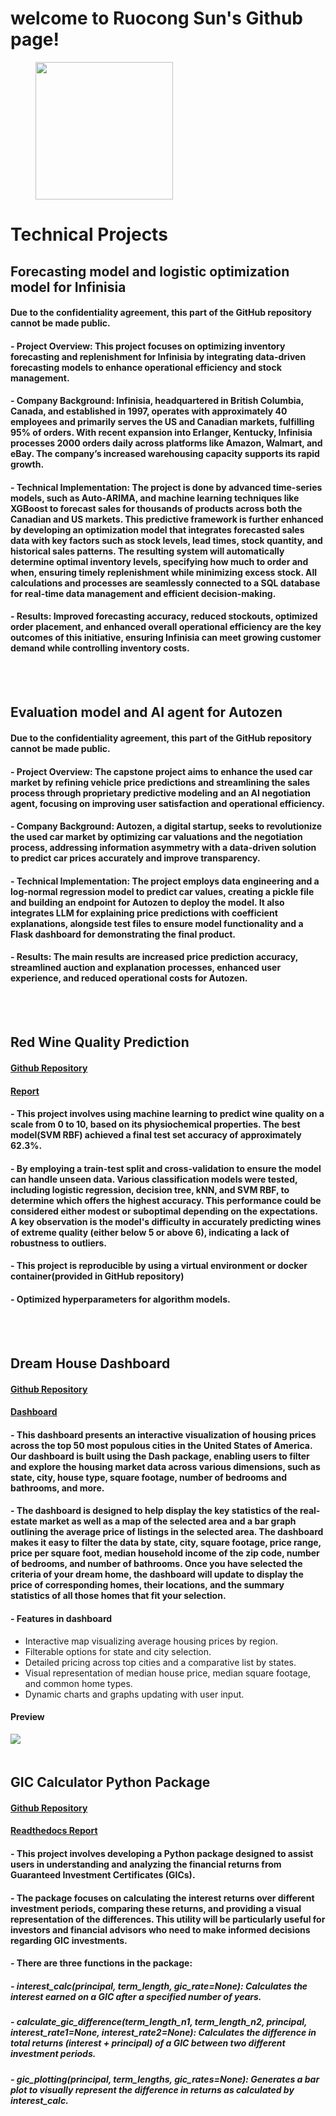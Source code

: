 # welcome to Ruocong Sun's Github page!

<figure>
    <img src="https://github.com/sungg888/sungg888.github.io/blob/main/img/welcome.png?raw=true" width="220" height="220">
</figure>

# Technical Projects 
    
## Forecasting model and logistic optimization model for Infinisia
#### Due to the confidentiality agreement, this part of the GitHub repository cannot be made public.
#### - Project Overview: This project focuses on optimizing inventory forecasting and replenishment for Infinisia by integrating data-driven forecasting models to enhance operational efficiency and stock management.
#### - Company Background: Infinisia, headquartered in British Columbia, Canada, and established in 1997, operates with approximately 40 employees and primarily serves the US and Canadian markets, fulfilling 95% of orders. With recent expansion into Erlanger, Kentucky, Infinisia processes 2000 orders daily across platforms like Amazon, Walmart, and eBay. The company’s increased warehousing capacity supports its rapid growth.
#### - Technical Implementation: The project is done by advanced time-series models, such as Auto-ARIMA, and machine learning techniques like XGBoost to forecast sales for thousands of products across both the Canadian and US markets. This predictive framework is further enhanced by developing an optimization model that integrates forecasted sales data with key factors such as stock levels, lead times, stock quantity, and historical sales patterns. The resulting system will automatically determine optimal inventory levels, specifying how much to order and when, ensuring timely replenishment while minimizing excess stock. All calculations and processes are seamlessly connected to a SQL database for real-time data management and efficient decision-making.
#### - Results: Improved forecasting accuracy, reduced stockouts, optimized order placement, and enhanced overall operational efficiency are the key outcomes of this initiative, ensuring Infinisia can meet growing customer demand while controlling inventory costs.
<be>
<br><br>



## Evaluation model and AI agent for Autozen
#### Due to the confidentiality agreement, this part of the GitHub repository cannot be made public.
#### - Project Overview: The capstone project aims to enhance the used car market by refining vehicle price predictions and streamlining the sales process through proprietary predictive modeling and an AI negotiation agent, focusing on improving user satisfaction and operational efficiency.
#### - Company Background: Autozen, a digital startup, seeks to revolutionize the used car market by optimizing car valuations and the negotiation process, addressing information asymmetry with a data-driven solution to predict car prices accurately and improve transparency.
#### - Technical Implementation: The project employs data engineering and a log-normal regression model to predict car values, creating a pickle file and building an endpoint for Autozen to deploy the model. It also integrates LLM for explaining price predictions with coefficient explanations, alongside test files to ensure model functionality and a Flask dashboard for demonstrating the final product.
#### - Results: The main results are increased price prediction accuracy, streamlined auction and explanation processes, enhanced user experience, and reduced operational costs for Autozen.
<be>
<br><br>



## Red Wine Quality Prediction
#### [Github Repository](https://github.com/UBC-MDS/Red-Wine-Quality-Prediction)
#### [Report](https://ubc-mds.github.io/Red-Wine-Quality-Prediction/red_wine_quality_prediction.html)
#### - This project involves using machine learning to predict wine quality on a scale from 0 to 10, based on its physiochemical properties. The best model(SVM RBF) achieved a final test set accuracy of approximately 62.3%. 
#### - By employing a train-test split and cross-validation to ensure the model can handle unseen data. Various classification models were tested, including logistic regression, decision tree, kNN, and SVM RBF, to determine which offers the highest accuracy. This performance could be considered either modest or suboptimal depending on the expectations. A key observation is the model's difficulty in accurately predicting wines of extreme quality (either below 5 or above 6), indicating a lack of robustness to outliers.
#### - This project is reproducible by using a virtual environment or docker container(provided in GitHub repository)  
#### - Optimized hyperparameters for algorithm models.
<be>
<br><br>


## Dream House Dashboard
#### [Github Repository](https://github.com/UBC-MDS/DSCI-532_2024_15_dreamhouse)
#### [Dashboard](https://dsci-532-2024-15-dreamhouse.onrender.com/)
#### - This dashboard presents an interactive visualization of housing prices across the top 50 most populous cities in the United States of America. Our dashboard is built using the Dash package, enabling users to filter and explore the housing market data across various dimensions, such as state, city, house type, square footage, number of bedrooms and bathrooms, and more.
#### - The dashboard is designed to help display the key statistics of the real-estate market as well as a map of the selected area and a bar graph outlining the average price of listings in the selected area. The dashboard makes it easy to filter the data by state, city, square footage, price range, price per square foot, median household income of the zip code, number of bedrooms, and number of bathrooms. Once you have selected the criteria of your dream home, the dashboard will update to display the price of corresponding homes, their locations, and the summary statistics of all those homes that fit your selection.
#### - Features in dashboard
- Interactive map visualizing average housing prices by region.
- Filterable options for state and city selection.
- Detailed pricing across top cities and a comparative list by states.
- Visual representation of median house price, median square footage, and common home types.
- Dynamic charts and graphs updating with user input.
#### Preview
![](https://github.com/sungg888/Ruocong_Sun.github.io/blob/main/img/Dreamhouse%20Demostration.gif)
<be>
<br><br>


## GIC Calculator Python Package
#### [Github Repository](https://github.com/UBC-MDS/gic_calculator)
#### [Readthedocs Report](https://gic-calculator.readthedocs.io/en/latest/)
#### - This project involves developing a Python package designed to assist users in understanding and analyzing the financial returns from Guaranteed Investment Certificates (GICs). 
#### - The package focuses on calculating the interest returns over different investment periods, comparing these returns, and providing a visual representation of the differences. This utility will be particularly useful for investors and financial advisors who need to make informed decisions regarding GIC investments.
#### - There are three functions in the package:
##### - interest_calc(principal, term_length, gic_rate=None): Calculates the interest earned on a GIC after a specified number of years.
##### - calculate_gic_difference(term_length_n1, term_length_n2, principal, interest_rate1=None, interest_rate2=None): Calculates the difference in total returns (interest + principal) of a GIC between two different investment periods.
##### - gic_plotting(principal, term_lengths, gic_rates=None): Generates a bar plot to visually represent the difference in returns as calculated by interest_calc.
<be>
<br><br>
